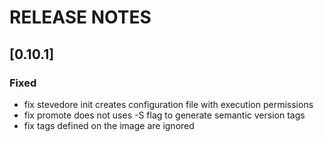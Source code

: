 # RELEASE NOTES

## [0.10.1]

### Fixed
- fix stevedore init creates configuration file with execution permissions
- fix promote does not uses -S flag to generate semantic version tags
- fix tags defined on the image are ignored
